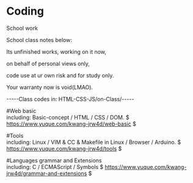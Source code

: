 # Coding
School work 

School class notes below: 

Its unfinished works, working on it now, 

on behalf of personal views only, 

code use at ur own risk and for study only.

Your warranty now is void(LMAO).


-----Class codes in: HTML-CSS-JS/on-Class/-----


#Web basic         
including: Basic-concept / HTML / CSS / DOM.
$ https://www.yuque.com/kwang-jrw4d/web-basic $


#Tools       
including: Linux / VIM & CC & Makefile in Linux / Browser / Arduino.
$ https://www.yuque.com/kwang-jrw4d/tools $

#Languages grammar and Extensions        
including: C / ECMAScript / Symbols
$ https://www.yuque.com/kwang-jrw4d/grammar-and-extensions $
 

